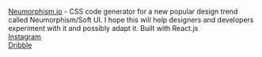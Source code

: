 [Neumorphism.io](https://neumorphism.io/#55b9f3) - CSS code generator for a new popular design trend called Neumorphism/Soft UI. I hope this will help designers and developers experiment with it and possibly adapt it. Built with React.js  
[Instagram](https://www.instagram.com/adamgiebl.io/)  
[Dribble](https://dribbble.com/Giebl)  

